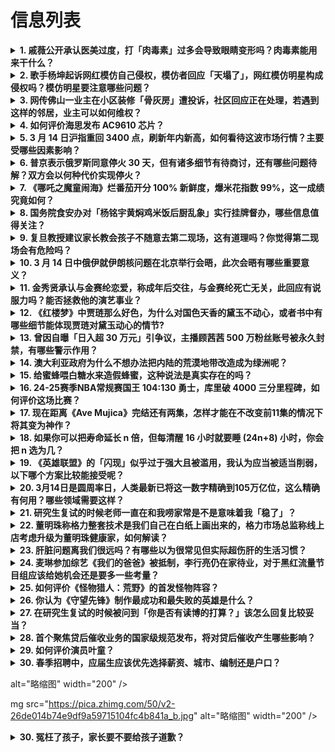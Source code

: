 # 信息列表

<details>
<summary><b>1. 戚薇公开承认医美过度，打「肉毒素」过多会导致眼睛变形吗？肉毒素能用来干什么？</b></summary>

- **地址**: [传送门](https://www.zhihu.com/question/14666999553)
- **热度**: 587 万热度
- **摘抄**: 3 月 8 日，戚薇在个人社交账号上传一条视频，来回应自己的眼睛风波，大方承认是...

<img src="https://picx.zhimg.com/80/v2-07f34c604699adc29cf7ce7d1712d2af_1440w.png" alt="略缩图" width="200" />
</details>

<details>
<summary><b>2. 歌手杨坤起诉网红模仿自己侵权，模仿者回应「天塌了」，网红模仿明星构成侵权吗？模仿明星要注意哪些问题？</b></summary>

- **地址**: [传送门](https://www.zhihu.com/question/14747243702)
- **热度**: 572 万热度
- **摘抄**: 日前，一位日常模仿歌手杨坤的博主发视频，称被杨坤起诉，要求赔偿精神损失及公开道歉...

<img src="https://pic1.zhimg.com/80/v2-a09c39f4890d6a1c7903d6652c63012d_1440w.png" alt="略缩图" width="200" />
</details>

<details>
<summary><b>3. 网传佛山一业主在小区装修「骨灰房」遭投诉，社区回应正在处理，若遇到这样的邻居，业主可以如何维权？</b></summary>

- **地址**: [传送门](https://www.zhihu.com/question/14844771720)
- **热度**: 386 万热度
- **摘抄**: 近日，网曝广东佛山天御江畔15栋有业主在小区装修“骨灰房”，被其他业主投诉。从视...

<img src="https://picx.zhimg.com/80/v2-c9f958a3e530f9501b69a2ca65d00eb8_1440w.png" alt="略缩图" width="200" />
</details>

<details>
<summary><b>4. 如何评价海思发布 AC9610 芯片？</b></summary>

- **地址**: [传送门](https://www.zhihu.com/question/14750560830)
- **热度**: 368 万热度
- **摘抄**: 3月7日，上海海思发布2M 24bit SAR ADC芯片 入局即王炸！2MSP...

<img src="https://pic1.zhimg.com/80/v2-2c6ef541b24d5b449417e08581e4808a_1440w.png" alt="略缩图" width="200" />
</details>

<details>
<summary><b>5. 3 月 14 日沪指重回 3400 点，刷新年内新高，如何看待这波市场行情？主要受哪些因素影响？</b></summary>

- **地址**: [传送门](https://www.zhihu.com/question/14909971882)
- **热度**: 319 万热度
- **摘抄**: 沪指重回3400点 刷新年内新高 3月14日，沪指盘中拉升涨1.2%，重回340...

<img src="https://picx.zhimg.com/80/v2-d2159e774077165a8f1fe75adf6a22ac_1440w.webp?source=1def8aca" alt="略缩图" width="200" />
</details>

<details>
<summary><b>6. 普京表示俄罗斯同意停火 30 天，但有诸多细节有待商讨，还有哪些问题待解？双方会以何种代价实现停火？</b></summary>

- **地址**: [传送门](https://www.zhihu.com/question/14903475560)
- **热度**: 313 万热度
- **摘抄**: 当地时间3月13日，俄罗斯总统普京与到访的白俄罗斯总统卢卡申科交换了联盟国家安全...

<img src="https://picx.zhimg.com/80/v2-0d66d18256db4dc02f4ba483d5d78307_1440w.webp?source=1def8aca" alt="略缩图" width="200" />
</details>

<details>
<summary><b>7. 《哪吒之魔童闹海》烂番茄开分 100% 新鲜度，爆米花指数 99%，这一成绩究竟如何？</b></summary>

- **地址**: [传送门](https://www.zhihu.com/question/14881418852)
- **热度**: 307 万热度
- **摘抄**: 3月13日，电影《哪吒之魔童闹海》在烂番茄网站上获得了100%的新鲜度（基于10...

<img src="https://picx.zhimg.com/80/v2-df26bcfc43dfd72ade4aa63a6c1cc4af_1440w.png" alt="略缩图" width="200" />
</details>

<details>
<summary><b>8. 国务院食安办对「杨铭宇黄焖鸡米饭后厨乱象」实行挂牌督办，哪些信息值得关注？</b></summary>

- **地址**: [传送门](https://www.zhihu.com/question/14867640228)
- **热度**: 286 万热度
- **摘抄**: 中新网3月13日电 据国家市场监管总局网站消息，“杨铭宇黄焖鸡米饭后厨乱象”舆情...

<img src="https://picx.zhimg.com/80/v2-814ee1e4768d1c036f1f8804f863100f_1440w.webp?source=1def8aca" alt="略缩图" width="200" />
</details>

<details>
<summary><b>9. 复旦教授建议家长教会孩子不随意去第二现场，这有道理吗？你觉得第二现场会有危险吗？</b></summary>

- **地址**: [传送门](https://www.zhihu.com/question/14875294127)
- **热度**: 265 万热度
- **摘抄**: 复旦大学副教授沈奕斐在谈到如何保证外出安全时，特别是孩子独自和同学们出门时，特意...

<img src="https://picx.zhimg.com/80/v2-655333709bb9ff63ccc21559d848ac78_720w.webp?source=1def8aca" alt="略缩图" width="200" />
</details>

<details>
<summary><b>10. 3 月 14 日中俄伊就伊朗核问题在北京举行会晤，此次会晤有哪些重要意义？</b></summary>

- **地址**: [传送门](https://www.zhihu.com/question/14764998870)
- **热度**: 252 万热度
- **摘抄**: 今天（14日）上午，中方举行伊朗核问题中俄伊北京会晤。 会晤由外交部副部长马朝旭...

<img src="https://pic1.zhimg.com/80/v2-e32d69b4d7d17a76eb411b196bc41d79_1440w.webp?source=1def8aca" alt="略缩图" width="200" />
</details>

<details>
<summary><b>11. 金秀贤承认与金赛纶恋爱，称成年后交往，与金赛纶死亡无关，此回应有说服力吗？能否拯救他的演艺事业？</b></summary>

- **地址**: [传送门](https://www.zhihu.com/question/14921377799)
- **热度**: 249 万热度
- **摘抄**: 14日，金秀贤公司发布长声明，称金秀贤心理上出现极度不稳定的状态，因此，公司决定...

<img src="https://picx.zhimg.com/80/v2-84fbfbe47714a94f31bd145fadd220d8_1440w.png" alt="略缩图" width="200" />
</details>

<details>
<summary><b>12. 《红楼梦》中贾琏那么好色，为什么对国色天香的黛玉不动心，或者书中有哪些细节能体现贾琏对黛玉动心的情节?</b></summary>

- **地址**: [传送门](https://www.zhihu.com/question/339511337)
- **热度**: 245 万热度
- **摘抄**: 

<img src="https://pica.zhimg.com/80/v2-9099c635463cb19eb7779bcdd6c25afe_1440w.webp?source=1def8aca" alt="略缩图" width="200" />
</details>

<details>
<summary><b>13. 曾因自曝「日入超 30 万元」引争议，主播顾茜茜 500 万粉丝账号被永久封禁，有哪些警示作用？</b></summary>

- **地址**: [传送门](https://www.zhihu.com/question/14801604585)
- **热度**: 213 万热度
- **摘抄**: 3月12日下午消息，曾因自曝“日入超30万元”引起争议、拥有500万粉丝的主播顾...

<img src="https://picx.zhimg.com/80/v2-15e9e5e79bf11510d49410600e967cd3_1440w.png" alt="略缩图" width="200" />
</details>

<details>
<summary><b>14. 澳大利亚政府为什么不想办法把内陆的荒漠地带改造成为绿洲呢？</b></summary>

- **地址**: [传送门](https://www.zhihu.com/question/34852531)
- **热度**: 210 万热度
- **摘抄**: 

<img src="https://pic1.zhimg.com/80/v2-74bf7091d01bd74510f76120ccfa1c14_1440w.webp?source=1def8aca" alt="略缩图" width="200" />
</details>

<details>
<summary><b>15. 给蜜蜂喂白糖水来造假蜂蜜，这种说法是真实存在的吗？</b></summary>

- **地址**: [传送门](https://www.zhihu.com/question/385149769)
- **热度**: 207 万热度
- **摘抄**: 

<img src="https://picx.zhimg.com/80/v2-1411fc4938699680684bc57acbe4235c_1440w.webp?source=1def8aca" alt="略缩图" width="200" />
</details>

<details>
<summary><b>16. 24-25赛季NBA常规赛国王 104:130 勇士，库里破 4000 三分里程碑，如何评价这场比赛？</b></summary>

- **地址**: [传送门](https://www.zhihu.com/question/14916299920)
- **热度**: 146 万热度
- **摘抄**: 

<img src="https://pic1.zhimg.com/50/v2-bc8325b6e28b81ea6e11a589df9aa394_b.jpg" alt="略缩图" width="200" />
</details>

<details>
<summary><b>17. 现在距离《Ave Mujica》完结还有两集，怎样才能在不改变前11集的情况下将其变为神作？</b></summary>

- **地址**: [传送门](https://www.zhihu.com/question/14898210283)
- **热度**: 141 万热度
- **摘抄**: 

<img src="https://pic1.zhimg.com/80/v2-0732ef4286516d4e0757152f3f0eb79d_1440w.webp?source=1def8aca" alt="略缩图" width="200" />
</details>

<details>
<summary><b>18. 如果你可以把寿命延长 n 倍，但每清醒 16 小时就要睡 (24n+8) 小时，你会把 n 选为几？</b></summary>

- **地址**: [传送门](https://www.zhihu.com/question/12913112620)
- **热度**: 129 万热度
- **摘抄**: 不会强制睡眠，但是拖着不睡仍然会影响健康，也就是说会减少寿命； 你的生长衰老速度...

<img src="https://picx.zhimg.com/80/v2-80376ecc692b15c3f6c91f182756b470_1440w.png" alt="略缩图" width="200" />
</details>

<details>
<summary><b>19. 《英雄联盟》的「闪现」似乎过于强大且被滥用，我认为应当被适当削弱，以下哪个方案比较能接受呢？</b></summary>

- **地址**: [传送门](https://www.zhihu.com/question/14809743181)
- **热度**: 115 万热度
- **摘抄**: 闪现后，所有技能和主动装备延长并进入0.5s的冷却。闪现后，获得1s的 伤害降低...

<img src="https://picx.zhimg.com/80/v2-c4899fbd8acda9396aadbaf84bac34d9_1440w.png" alt="略缩图" width="200" />
</details>

<details>
<summary><b>20. 3月14日是圆周率日，人类最新已将这一数字精确到105万亿位，这么精确有何用？哪些领域需要这样？</b></summary>

- **地址**: [传送门](https://www.zhihu.com/question/14906431223)
- **热度**: 104 万热度
- **摘抄**: 今天是“国际数学日”，又称“π日”，也叫世界圆周率日。因为圆周率最常用的近似值是...

<img src="https://pic4.zhimg.com/50/v2-4f30f414e6f280eb4185d6f76c154321_b.jpg" alt="略缩图" width="200" />
</details>

<details>
<summary><b>21. 研究生复试的时候老师一直在和我唠家常是不是意味着我「稳了」？</b></summary>

- **地址**: [传送门](https://www.zhihu.com/question/14566645231)
- **热度**: 100 万热度
- **摘抄**: 

<img src="https://pic1.zhimg.com/80/v2-8282628c8c735daf9edf2014dd4f5560_1440w.webp?source=1def8aca" alt="略缩图" width="200" />
</details>

<details>
<summary><b>22. 董明珠称格力整套技术是我们自己在白纸上画出来的，格力市场总监称线上店考虑升级为董明珠健康家，如何解读？</b></summary>

- **地址**: [传送门](https://www.zhihu.com/question/14853439206)
- **热度**: 99 万热度
- **摘抄**: 董明珠：格力的整套技术是我们在一张白纸上自己画出来的 每经北京3月13日电（记者...

<img src="https://pic4.zhimg.com/80/v2-8e47483713c7baaa95bc04952837cf0b_1440w.webp" alt="略缩图" width="200" />
</details>

<details>
<summary><b>23. 肝脏问题离我们很远吗？有哪些以为很常见但实际超伤肝的生活习惯？</b></summary>

- **地址**: [传送门](https://www.zhihu.com/question/14886126033)
- **热度**: 99 万热度
- **摘抄**: 熬夜加班后吃护肝片是「补救」吗？把保健品当「零食」吃、想方设法给肝「排毒」…这些...

<img src="https://picx.zhimg.com/50/v2-ba4f4ea8abbff6bbf216181b0494a2df_b.jpg" alt="略缩图" width="200" />
</details>

<details>
<summary><b>24. 麦琳参加综艺《我们的爸爸》被抵制，李行亮仍在家待业，对于黑红流量节目组应该给她机会还是要多一些考量？</b></summary>

- **地址**: [传送门](https://www.zhihu.com/question/14828124748)
- **热度**: 97 万热度
- **摘抄**: 最近麦琳参加家庭观察类综艺《我们的爸爸》，结果惨遭网友抵制和举报！又遭抵制！麦琳...

<img src="https://pic1.zhimg.com/80/v2-8de0ac69856a2c153db55486d7480c9a_720w.webp" alt="略缩图" width="200" />
</details>

<details>
<summary><b>25. 如何评价《怪物猎人：荒野》的首发怪物阵容？</b></summary>

- **地址**: [传送门](https://www.zhihu.com/question/13569266979)
- **热度**: 92 万热度
- **摘抄**: 本问题投稿「游戏妙问」活动 活动详情及 Steam 充值卡兑换地址：https:...

<img src="./img/1.jpg" alt="略缩图" width="200" />
</details>

<details>
<summary><b>26. 你认为《守望先锋》制作最成功和最失败的英雄是什么？</b></summary>

- **地址**: [传送门](https://www.zhihu.com/question/68102950)
- **热度**: 77 万热度
- **摘抄**: 更新：设计的最成功与最失败并不是指最强或者最弱，是针对游戏性上的设计。

<img src="https://pic1.zhimg.com/50/v2-fa8d04afe64028b627f41f64e47ff6ba_b.jpg" alt="略缩图" width="200" />
</details>

<details>
<summary><b>27. 在研究生复试的时候被问到「你是否有读博的打算？」该怎么回复比较妥当？</b></summary>

- **地址**: [传送门](https://www.zhihu.com/question/14566594237)
- **热度**: 71 万热度
- **摘抄**: 

<img src="https://pica.zhimg.com/80/v2-23a48c5205252567500bb52d51981f86_720w.webp?source=1def8aca" alt="略缩图" width="200" />
</details>

<details>
<summary><b>28. 首个聚焦贷后催收业务的国家级规范发布，将对贷后催收产生哪些影响？</b></summary>

- **地址**: [传送门](https://www.zhihu.com/question/14847982184)
- **热度**: 70 万热度
- **摘抄**: 【我国首个聚焦贷后催收业务的国家级规范发布】财联社3月13日电，中国互联网金融协...

<img src="https://pic1.zhimg.com/80/v2-79114566633e61414e43425438b5cb89_1440w.webp?source=1def8aca" alt="略缩图" width="200" />
</details>

<details>
<summary><b>29. 如何评价演员叶童？</b></summary>

- **地址**: [传送门](https://www.zhihu.com/question/435650037)
- **热度**: 68 万热度
- **摘抄**: 

<img src="https://pic4.zhimg.com/50/v2-574967a4699d0b2cddaf89421847119f_b.jpg" alt="略缩图" width="200" />
</details>

<details>
<summary><b>30. 春季招聘中，应届生应该优先选择薪资、城市、编制还是户口？</b></summary>

- **地址**: [传送门](https://www.zhihu.com/question/14487733877)
- **热度**: 64 万热度
- **摘抄**: 对于应届生来说，找工作有很多类因素需要考虑，哪些因素才是最重要的呢？

<img src="https://pic1.zhimg.com/50/v2-f82b3f8c13ee7be9ee9cb0cef5c9a068_b.jpg" alt="略缩图" width="200" />
</details>

alt="略缩图" width="200" />
</details>

mg src="https://pica.zhimg.com/50/v2-26de014b74e9df9a59715104fc4b841a_b.jpg" alt="略缩图" width="200" />
</details>

<details>
<summary><b>30. 冤枉了孩子，家长要不要给孩子道歉？</b></summary>

- **地址**: [传送门](https://www.zhihu.com/question/14489164342)
- **热度**: 64 万热度
- **摘抄**: 没道歉的时候，孩子只是在自己房间小声掉眼泪，道完歉反而哭的更厉害了！为什么？

<img src="https://pic1.zhimg.com/50/v2-ef4feee5a38c24a9becb98c7dbb1be22_b.jpg" alt="略缩图" width="200" />
</details>

